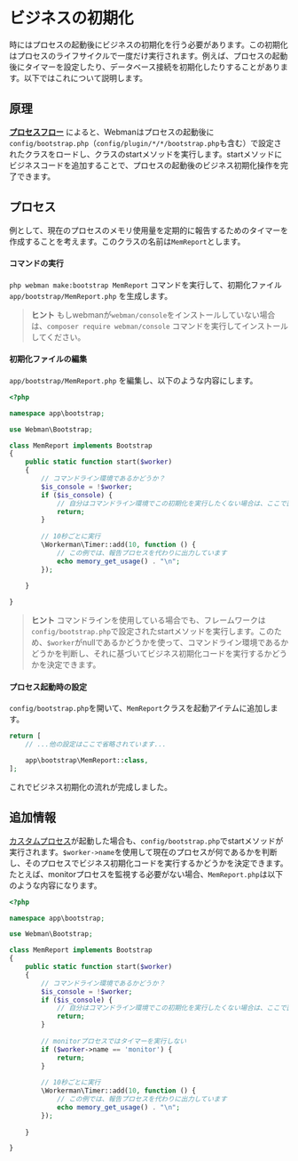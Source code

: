 # ビジネスの初期化

時にはプロセスの起動後にビジネスの初期化を行う必要があります。この初期化はプロセスのライフサイクルで一度だけ実行されます。例えば、プロセスの起動後にタイマーを設定したり、データベース接続を初期化したりすることがあります。以下ではこれについて説明します。

## 原理
**[プロセスフロー](process.md)** によると、Webmanはプロセスの起動後に`config/bootstrap.php`（`config/plugin/*/*/bootstrap.php`も含む）で設定されたクラスをロードし、クラスのstartメソッドを実行します。startメソッドにビジネスコードを追加することで、プロセスの起動後のビジネス初期化操作を完了できます。

## プロセス
例として、現在のプロセスのメモリ使用量を定期的に報告するためのタイマーを作成することを考えます。このクラスの名前は`MemReport`とします。

#### コマンドの実行

`php webman make:bootstrap MemReport` コマンドを実行して、初期化ファイル `app/bootstrap/MemReport.php` を生成します。

> **ヒント**
> もしwebmanが`webman/console`をインストールしていない場合は、`composer require webman/console` コマンドを実行してインストールしてください。

#### 初期化ファイルの編集
`app/bootstrap/MemReport.php` を編集し、以下のような内容にします。

```php
<?php

namespace app\bootstrap;

use Webman\Bootstrap;

class MemReport implements Bootstrap
{
    public static function start($worker)
    {
        // コマンドライン環境であるかどうか？
        $is_console = !$worker;
        if ($is_console) {
            // 自分はコマンドライン環境でこの初期化を実行したくない場合は、ここで直接リターンします
            return;
        }
        
        // 10秒ごとに実行
        \Workerman\Timer::add(10, function () {
            // この例では、報告プロセスを代わりに出力しています
            echo memory_get_usage() . "\n";
        });
        
    }

}
```

> **ヒント**
> コマンドラインを使用している場合でも、フレームワークは`config/bootstrap.php`で設定されたstartメソッドを実行します。このため、`$worker`がnullであるかどうかを使って、コマンドライン環境であるかどうかを判断し、それに基づいてビジネス初期化コードを実行するかどうかを決定できます。

#### プロセス起動時の設定
`config/bootstrap.php`を開いて、`MemReport`クラスを起動アイテムに追加します。

```php
return [
    // ...他の設定はここで省略されています...

    app\bootstrap\MemReport::class,
];
```

これでビジネス初期化の流れが完成しました。

## 追加情報
[カスタムプロセス](../process.md)が起動した場合も、`config/bootstrap.php`でstartメソッドが実行されます。`$worker->name`を使用して現在のプロセスが何であるかを判断し、そのプロセスでビジネス初期化コードを実行するかどうかを決定できます。たとえば、monitorプロセスを監視する必要がない場合、`MemReport.php`は以下のような内容になります。

```php
<?php

namespace app\bootstrap;

use Webman\Bootstrap;

class MemReport implements Bootstrap
{
    public static function start($worker)
    {
        // コマンドライン環境であるかどうか？
        $is_console = !$worker;
        if ($is_console) {
            // 自分はコマンドライン環境でこの初期化を実行したくない場合は、ここで直接リターンします
            return;
        }
        
        // monitorプロセスではタイマーを実行しない
        if ($worker->name == 'monitor') {
            return;
        }
        
        // 10秒ごとに実行
        \Workerman\Timer::add(10, function () {
            // この例では、報告プロセスを代わりに出力しています
            echo memory_get_usage() . "\n";
        });
        
    }

}
```
